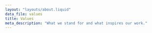 ```yaml
---
layout: "layouts/about.liquid"
data_file: values
title: Values
meta_description: "What we stand for and what inspires our work."
---
```

